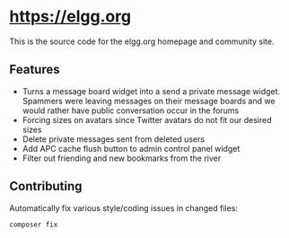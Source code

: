# https://elgg.org

This is the source code for the elgg.org homepage and community site.

## Features

 * Turns a message board widget into a send a private message widget. Spammers
   were leaving messages on their message boards and we would rather have
   public conversation occur in the forums
 * Forcing sizes on avatars since Twitter avatars do not fit our desired sizes
 * Delete private messages sent from deleted users
 * Add APC cache flush button to admin control panel widget
 * Filter out friending and new bookmarks from the river


## Contributing

Automatically fix various style/coding issues in changed files:

```
composer fix
```
